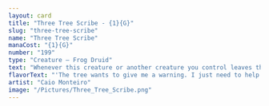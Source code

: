 ```yaml
---
layout: card
title: "Three Tree Scribe - {1}{G}"
slug: "three-tree-scribe"
name: "Three Tree Scribe"
manaCost: "{1}{G}"
number: "199"
type: "Creature — Frog Druid"
text: "Whenever this creature or another creature you control leaves the battlefield without dying, put a +1/+1 counter on target creature you control."
flavorText: "'The tree wants to give me a warning. I just need to help it communicate.'"
artist: "Caio Monteiro"
image: "/Pictures/Three_Tree_Scribe.png"
---
```


